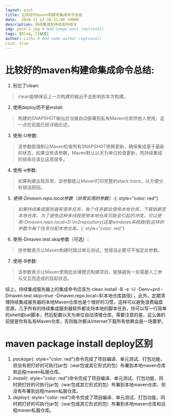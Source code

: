 ```yaml
---
layout: post
title: 比较好的maven构建命集成命令总结
date:  2018-11-13 16:11:00 +0900  
description: 持续集成和持续发布相关
img: post-2.jpg # Add image post (optional)
tags: [Blog, CI&CD]
author: Lichi # Add name author (optional)
cicd: true
---
```


# 比较好的maven构建命集成命令总结:

1. 别忘了clean:
> clean能够保证上一次构建的输出不会影响到本次构建。

2. 使用deploy而不是install:
> 构建的SNAPSHOT输出应当被自动部署到私有Maven仓库供他人使用，这一点在前面已经详细论述。

3. 使用-U参数: 
> 该参数能强制让Maven检查所有SNAPSHOT依赖更新，确保集成基于最新的状态，如果没有该参数，Maven默认以天为单位检查更新，而持续集成的频率应该比这高很多。

4. 使用-e参数:
> 如果构建出现异常，该参数能让Maven打印完整的stack trace，以方便分析错误原因。

5. *使用-Dmaven.repo.local参数（非常实用的参数）:*{: style="color: red"}
> *如果持续集成服务器有很多任务，每个任务都会使用本地仓库，下载依赖至本地仓库，为了避免这种多线程使用本地仓库可能会引起的冲突，可以使用-Dmaven.repo.local=D:\m2repository(这是windows系统路径)这样的参数为每个任务分配本地仓库。*{: style="color: red"}

6. 使用-Dmaven.test.skip参数（可选）:
> 改参数表示让Maven构建时跳过单元测试，觉得没必要可不指定此参数。

7. 使用-B参数:
> 该参数表示让Maven使用批处理模式构建项目，能够避免一些需要人工参与交互而造成的挂起状态。

综上，持续集成服务器上的集成命令应该为 clean install -B -e -U -Denv=prd -Dmaven.test.skip=true -Dmaven.repo.local=${本地仓库路径} 。此外，定期清理持续集成服务器的本地Maven仓库也是个很好的习惯，这样可以避免浪费磁盘资源，几乎所有的持续集成服务器软件都支持本地的脚本任务，你可以写一行简单的shell或bat脚本，然后配置以天为单位自动清理仓库。需要注意的是，这么做的前提是你有私有Maven仓库，否则每次都从Internet下载所有依赖会是一场噩梦。

# maven package install deploy区别

1. *package*{: style="color: red"}命令完成了项目编译、单元测试、打包功能，但没有把打好的可执行jar包（war包或其它形式的包）布署到本地maven仓库和远程maven私服仓库。
2. *install*{: style="color: red"}命令完成了项目编译、单元测试、打包功能，同时把打好的可执行jar包（war包或其它形式的包）布署到本地maven仓库，但没有布署到远程maven私服仓库。
3. *deploy*{: style="color: red"}命令完成了项目编译、单元测试、打包功能，同时把打好的可执行jar包（war包或其它形式的包）布署到本地maven仓库和远程maven私服仓库。